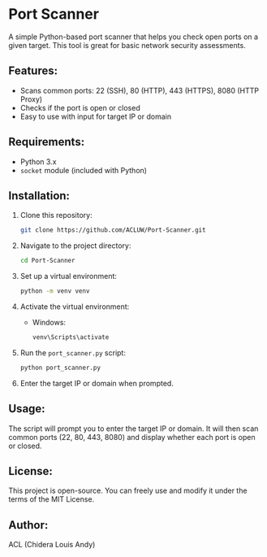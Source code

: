 # Port Scanner

A simple Python-based port scanner that helps you check open ports on a given target. This tool is great for basic network security assessments.

## Features:
- Scans common ports: 22 (SSH), 80 (HTTP), 443 (HTTPS), 8080 (HTTP Proxy)
- Checks if the port is open or closed
- Easy to use with input for target IP or domain

## Requirements:
- Python 3.x
- `socket` module (included with Python)

## Installation:
1. Clone this repository:
    ```bash
    git clone https://github.com/ACLUW/Port-Scanner.git
    ```

2. Navigate to the project directory:
    ```bash
    cd Port-Scanner
    ```

3. Set up a virtual environment:
    ```bash
    python -m venv venv
    ```

4. Activate the virtual environment:
    - Windows:  
      ```bash
      venv\Scripts\activate
      ```

5. Run the `port_scanner.py` script:
    ```bash
    python port_scanner.py
    ```

6. Enter the target IP or domain when prompted.

## Usage:
The script will prompt you to enter the target IP or domain. It will then scan common ports (22, 80, 443, 8080) and display whether each port is open or closed.

## License:
This project is open-source. You can freely use and modify it under the terms of the MIT License.

## Author:
ACL (Chidera Louis Andy)
